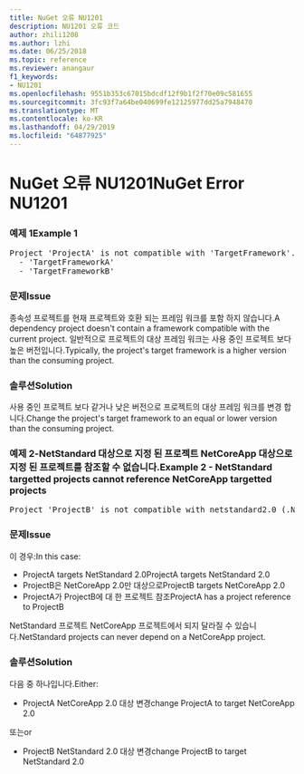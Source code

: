 ```yaml
---
title: NuGet 오류 NU1201
description: NU1201 오류 코드
author: zhili1208
ms.author: lzhi
ms.date: 06/25/2018
ms.topic: reference
ms.reviewer: anangaur
f1_keywords:
- NU1201
ms.openlocfilehash: 9551b353c67015bdcdf12f9b1f2f70e09c581655
ms.sourcegitcommit: 3fc93f7a64be040699fe12125977dd25a7948470
ms.translationtype: MT
ms.contentlocale: ko-KR
ms.lasthandoff: 04/29/2019
ms.locfileid: "64877925"
---
```

# <a name="nuget-error-nu1201"></a><span data-ttu-id="a9ef3-103">NuGet 오류 NU1201</span><span class="sxs-lookup"><span data-stu-id="a9ef3-103">NuGet Error NU1201</span></span>

### <a name="example-1"></a><span data-ttu-id="a9ef3-104">예제 1</span><span class="sxs-lookup"><span data-stu-id="a9ef3-104">Example 1</span></span>
<pre>Project 'ProjectA' is not compatible with 'TargetFramework'. Project 'ProjectA' supports:<br/>  - 'TargetFrameworkA'<br/>  - 'TargetFrameworkB'</pre>

### <a name="issue"></a><span data-ttu-id="a9ef3-105">문제</span><span class="sxs-lookup"><span data-stu-id="a9ef3-105">Issue</span></span>
<span data-ttu-id="a9ef3-106">종속성 프로젝트를 현재 프로젝트와 호환 되는 프레임 워크를 포함 하지 않습니다.</span><span class="sxs-lookup"><span data-stu-id="a9ef3-106">A dependency project doesn't contain a framework compatible with the current project.</span></span> <span data-ttu-id="a9ef3-107">일반적으로 프로젝트의 대상 프레임 워크는 사용 중인 프로젝트 보다 높은 버전입니다.</span><span class="sxs-lookup"><span data-stu-id="a9ef3-107">Typically, the project's target framework is a higher version than the consuming project.</span></span>

### <a name="solution"></a><span data-ttu-id="a9ef3-108">솔루션</span><span class="sxs-lookup"><span data-stu-id="a9ef3-108">Solution</span></span>
<span data-ttu-id="a9ef3-109">사용 중인 프로젝트 보다 같거나 낮은 버전으로 프로젝트의 대상 프레임 워크를 변경 합니다.</span><span class="sxs-lookup"><span data-stu-id="a9ef3-109">Change the project's target framework to an equal or lower version than the consuming project.</span></span>

### <a name="example-2---netstandard-targetted-projects-cannot-reference-netcoreapp-targetted-projects"></a><span data-ttu-id="a9ef3-110">예제 2-NetStandard 대상으로 지정 된 프로젝트 NetCoreApp 대상으로 지정 된 프로젝트를 참조할 수 없습니다.</span><span class="sxs-lookup"><span data-stu-id="a9ef3-110">Example 2 - NetStandard targetted projects cannot reference NetCoreApp targetted projects</span></span>
<pre>Project 'ProjectB' is not compatible with netstandard2.0 (.NETStandard,Version=v2.0). Project 'ProjectB' supports: netcoreapp2.0 (.NETCoreApp,Version=v2.0)</pre>

### <a name="issue"></a><span data-ttu-id="a9ef3-111">문제</span><span class="sxs-lookup"><span data-stu-id="a9ef3-111">Issue</span></span> 
<span data-ttu-id="a9ef3-112">이 경우:</span><span class="sxs-lookup"><span data-stu-id="a9ef3-112">In this case:</span></span>
- <span data-ttu-id="a9ef3-113">ProjectA targets NetStandard 2.0</span><span class="sxs-lookup"><span data-stu-id="a9ef3-113">ProjectA targets NetStandard 2.0</span></span>
- <span data-ttu-id="a9ef3-114">ProjectB은 NetCoreApp 2.0만 대상으로</span><span class="sxs-lookup"><span data-stu-id="a9ef3-114">ProjectB targets NetCoreApp 2.0</span></span>
- <span data-ttu-id="a9ef3-115">ProjectA가 ProjectB에 대 한 프로젝트 참조</span><span class="sxs-lookup"><span data-stu-id="a9ef3-115">ProjectA has a project reference to ProjectB</span></span>

<span data-ttu-id="a9ef3-116">NetStandard 프로젝트 NetCoreApp 프로젝트에서 되지 달라질 수 있습니다.</span><span class="sxs-lookup"><span data-stu-id="a9ef3-116">NetStandard projects can never depend on a NetCoreApp project.</span></span>

### <a name="solution"></a><span data-ttu-id="a9ef3-117">솔루션</span><span class="sxs-lookup"><span data-stu-id="a9ef3-117">Solution</span></span>
<span data-ttu-id="a9ef3-118">다음 중 하나입니다.</span><span class="sxs-lookup"><span data-stu-id="a9ef3-118">Either:</span></span>
- <span data-ttu-id="a9ef3-119">ProjectA NetCoreApp 2.0 대상 변경</span><span class="sxs-lookup"><span data-stu-id="a9ef3-119">change ProjectA to target NetCoreApp 2.0</span></span>

<span data-ttu-id="a9ef3-120">또는</span><span class="sxs-lookup"><span data-stu-id="a9ef3-120">or</span></span>

- <span data-ttu-id="a9ef3-121">ProjectB NetStandard 2.0 대상 변경</span><span class="sxs-lookup"><span data-stu-id="a9ef3-121">change ProjectB to target NetStandard 2.0</span></span>

